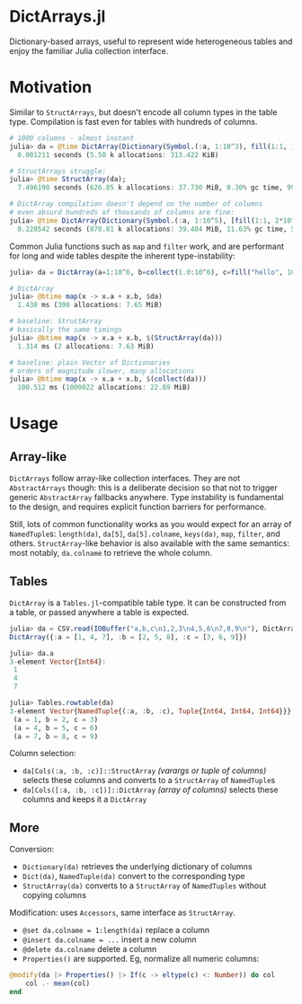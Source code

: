 # DictArrays.jl

Dictionary-based arrays, useful to represent wide heterogeneous tables and enjoy the familiar Julia collection interface.

# Motivation

Similar to `StructArrays`, but doesn't encode all column types in the table type. Compilation is fast even for tables with hundreds of columns.
```julia
# 1000 columns - almost instant
julia> da = @time DictArray(Dictionary(Symbol.(:a, 1:10^3), fill(1:1, 10^3)))
  0.001211 seconds (5.50 k allocations: 313.422 KiB)

# StructArrays struggle:
julia> @time StructArray(da);
  7.496190 seconds (626.85 k allocations: 37.730 MiB, 0.30% gc time, 99.52% compilation time)

# DictArray compilation doesn't depend on the number of columns
# even absurd hundreds of thousands of columns are fine:
julia> @time DictArray(Dictionary(Symbol.(:a, 1:10^5), [fill(1:1, 2*10^4); fill([1.], 2*10^4); fill([:a], 2*10^4); fill(["a"], 2*10^4); fill([false], 2*10^4)]))
  0.228542 seconds (878.81 k allocations: 39.484 MiB, 11.63% gc time, 52.54% compilation time)
```
Common Julia functions such as `map` and `filter` work, and are performant for long and wide tables despite the inherent type-instability:
```julia
julia> da = DictArray(a=1:10^6, b=collect(1.0:10^6), c=fill("hello", 10^6));

# DictArray
julia> @btime map(x -> x.a + x.b, $da)
  1.430 ms (300 allocations: 7.65 MiB)

# baseline: StructArray
# basically the same timings
julia> @btime map(x -> x.a + x.b, $(StructArray(da)))
  1.314 ms (2 allocations: 7.63 MiB)

# baseline: plain Vector of Dictionaries
# orders of magnitude slower, many allocations
julia> @btime map(x -> x.a + x.b, $(collect(da)))
  100.512 ms (1000022 allocations: 22.89 MiB)
```

# Usage

## Array-like

`DictArrays` follow array-like collection interfaces. They are not `AbstractArrays` though: this is a deliberate decision so that not to trigger generic `AbstractArray` fallbacks anywhere. Type instability is fundamental to the design, and requires explicit function barriers for performance.

Still, lots of common functionality works as you would expect for an array of `NamedTuple`s: `length(da)`, `da[5]`, `da[5].colname`, `keys(da)`, `map`, `filter`, and others. `StructArray`-like behavior is also available with the same semantics: most notably, `da.colname` to retrieve the whole column.

## Tables

`DictArray` is a `Tables.jl`-compatible table type. It can be constructed from a table, or passed anywhere a table is expected.
```julia
julia> da = CSV.read(IOBuffer("a,b,c\n1,2,3\n4,5,6\n7,8,9\n"), DictArray)
DictArray({:a = [1, 4, 7], :b = [2, 5, 8], :c = [3, 6, 9]})

julia> da.a
3-element Vector{Int64}:
 1
 4
 7

julia> Tables.rowtable(da)
3-element Vector{NamedTuple{(:a, :b, :c), Tuple{Int64, Int64, Int64}}}:
 (a = 1, b = 2, c = 3)
 (a = 4, b = 5, c = 6)
 (a = 7, b = 8, c = 9)
```

Column selection:
- `da[Cols(:a, :b, :c)]::StructArray` _(varargs or tuple of columns)_ selects these columns and converts to a `StructArray` of `NamedTuple`s
- `da[Cols([:a, :b, :c])]::DictArray` _(array of columns)_ selects these columns and keeps it a `DictArray`

## More

Conversion:
- `Dictionary(da)` retrieves the underlying dictionary of columns
- `Dict(da)`, `NamedTuple(da)` convert to the corresponding type
- `StructArray(da)` converts to a `StructArray` of `NamedTuples` without copying columns

Modification: uses `Accessors`, same interface as `StructArray`.
- `@set da.colname = 1:length(da)` replace a column
- `@insert da.colname = ...` insert a new column
- `@delete da.colname` delete a column
- `Properties()` are supported. Eg, normalize all numeric columns:
```julia
@modify(da |> Properties() |> If(c -> eltype(c) <: Number)) do col
    col .- mean(col)
end
```
